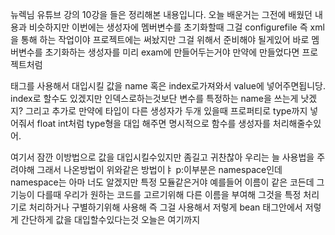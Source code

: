 뉴렉님 유튜브 강의 10강을 들은 정리해본 내용입니다.
오늘 배운거는 그전에 배웠던 내용과 비슷하지만 이번에는 생성자에 멤버변수를 초기화할때
그걸 configurefile 즉 xml을 통해 하는 작업이야 프로젝트에는 써놨지만
그걸 위해서 준비해야 될게있어 바로 멤버변수를 초기화하는 생성자를 미리 exam에 만들어두는거야
만약에 만들었다면 프로젝트처럼
<!-- <constructor-arg name="kor" value="10"></constructor-arg>
	<constructor-arg name="eng" value="20"></constructor-arg>
	<constructor-arg name="com" value="30"></constructor-arg>
	<constructor-arg name="math" value="40"></constructor-arg>-->
<constructor>태그를 사용해서 대입시킬 값을 name 혹은 index로가져와서 value에 넣어주면됩니당.
index로 할수도 있겠지만 인덱스로하는것보단 변수를 특정하는 name을 쓰는게 낫겠지? 그리고 추가로
만약에 타입이 다른 생성자가 두개 있을때 프로퍼티로 type까지 넣어줘서 float int처럼 type형을 대입
해주면 명시적으로 함수를 생성자를 처리해줄수있어.

여기서 잠깐 이방법으로 값을 대입시킬수있지만 좀길고 귀찬찮아 우리는 늘 사용법을 주려야해
그래서 나온방법이 <bean id="exam" class="spring.di.entity.SongExam" p:kor="10" p:eng="10" p:math="10" p:com="10" >
위와같은 방법이ㅑ p:이부분은 namespace인데 namespace는 아마 너도 알겠지만 특정 모듈같은거야 예를들어 이름이 같은 코든데
그 기능이 다를때 우리가 원하는 코드를 고르기위해 다른 이름을 부여해 그것을 특정 처리기로 처리하거나 구별하기위해 사용해
즉 그걸 사용해서 저렇게 bean 태그안에서 저렇게 간단하게 값을 대입할수있다는것 오늘은 여기까지
